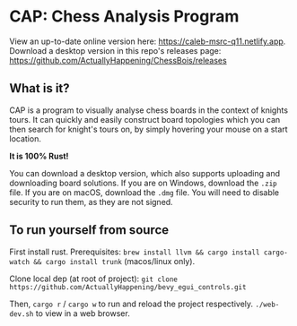 # CAP: Chess Analysis Program
View an up-to-date online version here: https://caleb-msrc-q11.netlify.app.
Download a desktop version in this repo's releases page: https://github.com/ActuallyHappening/ChessBois/releases

## What is it?
CAP	is a program to visually analyse chess boards in the context of knights tours.
It can quickly and easily construct board topologies which you can then search for knight's tours on,
by simply hovering your mouse on a start location.

**It is 100% Rust!**

You can download a desktop version, which also supports uploading and downloading board solutions.
If you are on Windows, download the `.zip` file. If you are on macOS, download the `.dmg` file.
You will need to disable security to run them, as they are not signed.

## To run yourself from source
First install rust.
Prerequisites: `brew install llvm && cargo install cargo-watch && cargo install trunk` (macos/linux only).

Clone local dep (at root of project): `git clone https://github.com/ActuallyHappening/bevy_egui_controls.git`

Then, `cargo r` / `cargo w` to run and reload the project respectively.
`./web-dev.sh` to view in a web browser.

<!-- // echo 'export PATH="/opt/homebrew/opt/llvm/bin:$PATH"' >> ~/.zshrc -->
<!-- $env.path = $env.path | prepend '/opt/homebrew/opt/llvm/bin' -->
